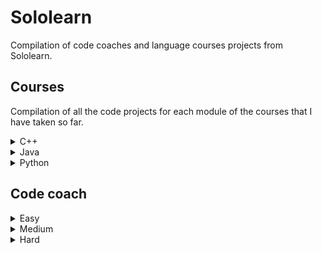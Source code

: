 # Sololearn

Compilation of code coaches and language courses projects from Sololearn.

## Courses

Compilation of all the code projects for each module of the courses that I have taken so far.

<details>
	<summary>C++</summary>

1. Basic concepts
	- [Transportation](https://github.com/HenestrosaConH/sololearn/tree/main/C%2B%2B/1.%20Basic%20concepts/Code%20project/Transportation)
2. Conditionals and loops
	- [Countdown](https://github.com/HenestrosaConH/sololearn/tree/main/C%2B%2B/2.%20Conditionals%20and%20loops/Code%20project/Countdown)
3. Data types, arrays and pointers
	- [Ticket office](https://github.com/HenestrosaConH/sololearn/tree/main/C%2B%2B/3.%20Data%20types%2C%20arrays%20and%20pointers/Code%20project/Ticket%20office)
4. Functions
	- [Palindrome numbers](https://github.com/HenestrosaConH/sololearn/tree/main/C%2B%2B/4.%20Functions/Code%20project/Palindrome%20numbers)
5. Classes and objects
	- [Queue management part 1](https://github.com/HenestrosaConH/sololearn/tree/main/C%2B%2B/5.%20Classes%20and%20objects/Code%20coach/Queue%20management%20part%201)
6. More on classes
	- [Queue management part 2](https://github.com/HenestrosaConH/sololearn/tree/main/C%2B%2B/6.%20More%20on%20classes/Code%20project/Queue%20management%20part%202)
7. Inheritance and polymorphism
	- [Queue management part 3](https://github.com/HenestrosaConH/sololearn/tree/main/C%2B%2B/7.%20Inheritance%20and%20polymorphism/Code%20project/Queue%20management%20part%203)
8. Templates, exceptions and files
	- [Queue management part 4](https://github.com/HenestrosaConH/sololearn/tree/main/C%2B%2B/8.%20Templates%2C%20exceptions%20and%20files/Code%20project/Queue%20management%20part%204)
</details>

<details>
	<summary>Java</summary>

1. Basic concepts
	- [Time converter](https://github.com/HenestrosaConH/sololearn/tree/main/Java/1.%20Basic%20concepts/Time%20converter)
2. Conditionals and loops
	- [Loan calculator](https://github.com/HenestrosaConH/sololearn/tree/main/Java/2.%20Conditionals%20and%20loops/Loan%20calculator)
3. Arrays
	- [Reverse a string](https://github.com/HenestrosaConH/sololearn/tree/main/Java/3.%20Arrays/Reverse%20a%20string)
4. Classes and objects
	- [Binary converter](https://github.com/HenestrosaConH/sololearn/tree/main/Java/4.%20Classes%20and%20objects/Binary%20converter)
5. More on classes
	- [Shapes](https://github.com/HenestrosaConH/sololearn/tree/main/Java/5.%20More%20on%20classes/Shapes)
6. Exceptions, lists, threads and files
	- [Bowling game](https://github.com/HenestrosaConH/sololearn/tree/main/Java/6.%20Exceptions%2C%20lists%2C%20threads%20and%20files/Bowling%20game)
</details>

<details>
	<summary>Python</summary>

1. Basic concepts
	- [Exponentiation](https://github.com/HenestrosaConH/sololearn/tree/main/Python/1.%20Basic%20concepts/Exponentiation)
2. Strings and variables
	- [Simple calculator](https://github.com/HenestrosaConH/sololearn/tree/main/Python/2.%20Strings%20and%20variables/Simple%20calculator)
3. Control structures
	- [FizzBuzz](https://github.com/HenestrosaConH/sololearn/tree/main/Python/3.%20Control%20structures/FizzBuzz)
4. Functions and modules
	- [Celsius to Fahrenheit converter](https://github.com/HenestrosaConH/sololearn/tree/main/Python/4.%20Functions%20and%20modules/Celsius%20to%20Fahrenheit%20converter)
5. Exceptions and files
	- [Book titles](https://github.com/HenestrosaConH/sololearn/tree/main/Python/5.%20Exceptions%20and%20files/Book%20titles)
6. More types
	- [Longest word](https://github.com/HenestrosaConH/sololearn/tree/main/Python/6.%20More%20types/Longest%20word)
7. Functional programming
	- [Fibonacci](https://github.com/HenestrosaConH/sololearn/tree/main/Python/7.%20Functional%20programming/Fibonacci)
8. Object-oriented programming
	- [Juice maker](https://github.com/HenestrosaConH/sololearn/tree/main/Python/8.%20Object-oriented%20programming/Juice%20maker)
9. Regular expressions 
	- [Phone number validation](https://github.com/HenestrosaConH/sololearn/tree/main/Python/9.%20Regular%20expressions/Phone%20number%20validation)
10. Pythonicness and packaging
	- [Adding words](https://github.com/HenestrosaConH/sololearn/tree/main/Python/10.%20Pythonicness%20and%20packaging/Adding%20words)
</details>

## Code coach

<details>
	<summary>Easy</summary>

- [Argentina](https://github.com/HenestrosaConH/sololearn/tree/main/Code%20coach/Easy/Argentina)
- [Cheer creator](https://github.com/HenestrosaConH/sololearn/tree/main/Code%20coach/Easy/Cheer%20creator)
- [Extra-terrestrials](https://github.com/HenestrosaConH/sololearn/tree/main/Code%20coach/Easy/Extra-terrestrials)
- [Fruit bowl](https://github.com/HenestrosaConH/sololearn/tree/main/Code%20coach/Easy/Fruit%20bowl)
- [Gotham city](https://github.com/HenestrosaConH/sololearn/tree/main/Code%20coach/Easy/Gotham%20city)
- [Halloween candy](https://github.com/HenestrosaConH/sololearn/tree/main/Code%20coach/Easy/Halloween%20candy)
- [Hovercraft](https://github.com/HenestrosaConH/sololearn/tree/main/Code%20coach/Easy/Hovercraft)
- [Jungle camping](https://github.com/HenestrosaConH/sololearn/tree/main/Code%20coach/Easy/Jungle%20camping)
- [Paint costs](https://github.com/HenestrosaConH/sololearn/tree/main/Code%20coach/Easy/Paint%20costs)
- [Popsicles](https://github.com/HenestrosaConH/sololearn/tree/main/Code%20coach/Easy/Popsicles)
- [Skee-ball](https://github.com/HenestrosaConH/sololearn/tree/main/Code%20coach/Easy/Skee-ball)
</details>

<details>
	<summary>Medium</summary>

- [Average world length](https://github.com/HenestrosaConH/sololearn/tree/main/Code%20coach/Medium/Average%20world%20length)
- [Convert US date to EU date](https://github.com/HenestrosaConH/sololearn/tree/main/Code%20coach/Medium/Convert%20US%20date%20to%20EU%20date)
- [Deja vu](https://github.com/HenestrosaConH/sololearn/tree/main/Code%20coach/Medium/Deja%20vu)
- [Military time](https://github.com/HenestrosaConH/sololearn/tree/main/Code%20coach/Medium/Military%20time)
- [No numerals](https://github.com/HenestrosaConH/sololearn/tree/main/Code%20coach/Medium/No%20numerals)
- [Pig Latin](https://github.com/HenestrosaConH/sololearn/tree/main/Code%20coach/Medium/Pig%20Latin)
- [Secret message](https://github.com/HenestrosaConH/sololearn/tree/main/Code%20coach/Medium/Secret%20message)
- [Symbols](https://github.com/HenestrosaConH/sololearn/tree/main/Code%20coach/Medium/Symbols)
- [That's odd](https://github.com/HenestrosaConH/sololearn/tree/main/Code%20coach/Medium/That's%20odd)
- [The spy life](https://github.com/HenestrosaConH/sololearn/tree/main/Code%20coach/Medium/The%20spy%20life)
- [YouTube link finder](https://github.com/HenestrosaConH/sololearn/tree/main/Code%20coach/Medium/YouTube%20link%20finder)
</details>

<details>
	<summary>Hard</summary>
	
- [New driver's license](https://github.com/HenestrosaConH/sololearn/tree/main/Code%20coach/Hard/New%20driver's%20license)
- [Password validation](https://github.com/HenestrosaConH/sololearn/tree/main/Code%20coach/Hard/Password%20validation)
- [Security](https://github.com/HenestrosaConH/sololearn/tree/main/Code%20coach/Hard/Security)
</details>